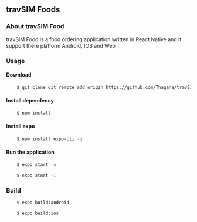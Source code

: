 


## travSIM Foods

### About travSIM Food
travSIM Food is a food ordering application written in React Native and it support there platform Android, IOS and Web


### Usage

#### Download

```bash
	$ git clone git remote add origin https://github.com/Thagana/travSIM-Food.git
```

#### Install dependency

```bash
	$ npm install
```

#### Install expo
```bash
	$ npm install expo-cli -g
```

#### Run the application
```bash
	$ expo start -a
```

```bash
	$ expo start -i
```

### Build

```bash
	$ expo build:android
```

```bash
	$ ecpo build:ios
```
